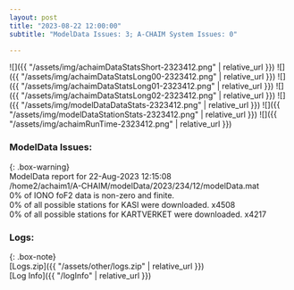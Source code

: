 ```yaml
---
layout: post
title: "2023-08-22 12:00:00"
subtitle: "ModelData Issues: 3; A-CHAIM System Issues: 0"

---
```


![]({{ "/assets/img/achaimDataStatsShort-2323412.png" | relative_url }})
![]({{ "/assets/img/achaimDataStatsLong00-2323412.png" | relative_url }})
![]({{ "/assets/img/achaimDataStatsLong01-2323412.png" | relative_url }})
![]({{ "/assets/img/achaimDataStatsLong02-2323412.png" | relative_url }})
![]({{ "/assets/img/modelDataDataStats-2323412.png" | relative_url }})
![]({{ "/assets/img/modelDataStationStats-2323412.png" | relative_url }})
![]({{ "/assets/img/achaimRunTime-2323412.png" | relative_url }})


### ModelData Issues:  
  
{: .box-warning}  
 ModelData report for 22-Aug-2023 12:15:08   
 /home2/achaim1/A-CHAIM/modelData/2023/234/12/modelData.mat   
 0% of IONO foF2 data is non-zero and finite.   
 0% of all possible stations for KASI were downloaded. x4508   
 0% of all possible stations for KARTVERKET were downloaded. x4217   
  


### Logs:  
  
{: .box-note}  
[Logs.zip]({{ "/assets/other/logs.zip" | relative_url }})  
[Log Info]({{ "/logInfo" | relative_url }})  
